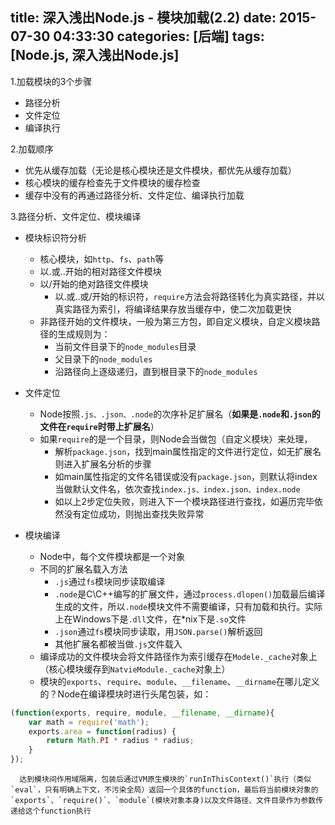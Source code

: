 title: 深入浅出Node.js - 模块加载(2.2)
date: 2015-07-30 04:33:30
categories: [后端]
tags: [Node.js, 深入浅出Node.js]
---

1.加载模块的3个步骤
- 路径分析
- 文件定位
- 编译执行

2.加载顺序
- 优先从缓存加载（无论是核心模块还是文件模块，都优先从缓存加载）
- 核心模块的缓存检查先于文件模块的缓存检查
- 缓存中没有的再通过路径分析、文件定位、编译执行加载

3.路径分析、文件定位、模块编译
<!--more-->
- 模块标识符分析
    - 核心模块，如`http`、`fs`、`path`等
    - 以.或..开始的相对路径文件模块
    - 以/开始的绝对路径文件模块
        - 以.或..或/开始的标识符，`require`方法会将路径转化为真实路径，并以真实路径为索引，将编译结果存放当缓存中，使二次加载更快
    - 非路径开始的文件模块，一般为第三方包，即自定义模块，自定义模块路径的生成规则为：
        - 当前文件目录下的`node_modules`目录
        - 父目录下的`node_modules`
        - 沿路径向上逐级递归，直到根目录下的`node_modules`

- 文件定位
    - Node按照`.js、.json、.node`的次序补足扩展名（**如果是`.node`和`.json`的文件在`require`时带上扩展名**）
    - 如果`require`的是一个目录，则Node会当做包（自定义模块）来处理，
        - 解析`package.json`，找到main属性指定的文件进行定位，如无扩展名则进入扩展名分析的步骤
        - 如main属性指定的文件名错误或没有`package.json`，则默认将index当做默认文件名，依次查找`index.js、index.json、index.node`
        - 如以上2步定位失败，则进入下一个模块路径进行查找，如遍历完毕依然没有定位成功，则抛出查找失败异常

- 模块编译
    - Node中，每个文件模块都是一个对象
    - 不同的扩展名载入方法
        - `.js`通过`fs`模块同步读取编译
        - `.node`是C\C++编写的扩展文件，通过`process.dlopen()`加载最后编译生成的文件，所以`.node`模块文件不需要编译，只有加载和执行。实际上在Windows下是`.dll`文件，在*nix下是`.so`文件
        - `.json`通过`fs`模块同步读取，用`JSON.parse()`解析返回
        - 其他扩展名都被当做`.js`文件载入
    - 编译成功的文件模块会将文件路径作为索引缓存在`Modele._cache`对象上（核心模块缓存到`NatvieModule._cache`对象上）
    - 模块的`exports`、`require`、`module`、`__filename`、`__dirname`在哪儿定义的？Node在编译模块时进行头尾包装，如：
```javascript
(function(exports, require, module, __filename, __dirname){
    var math = require('math');
    exports.area = function(radius) {
        return Math.PI * radius * radius;
    }
});
```
      达到模块间作用域隔离，包装后通过VM原生模块的`runInThisContext()`执行（类似`eval`，只有明确上下文，不污染全局）返回一个具体的function，最后将当前模块对象的`exports`、`require()`、`module`(模块对象本身)以及文件路径、文件目录作为参数传递给这个function执行

